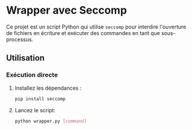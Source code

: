 # Wrapper avec Seccomp

Ce projet est un script Python qui utilise `seccomp` pour interdire l'ouverture de fichiers en écriture et exécuter des commandes en tant que sous-processus.

## Utilisation

### Exécution directe

1. Installez les dépendances :
   ```bash
   pip install seccomp
   ```
2. Lancez le script:
   ```bash
   python wrapper.py [command]
   ```

